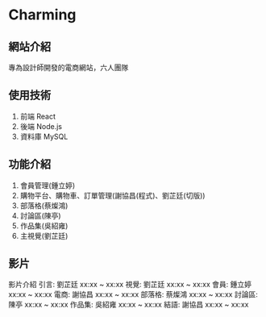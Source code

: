 # Charming
## 網站介紹
專為設計師開發的電商網站，六人團隊
## 使用技術
1. 前端 React
2. 後端 Node.js
3. 資料庫 MySQL
## 功能介紹
1. 會員管理(鍾立婷)
2. 購物平台、購物車、訂單管理(謝協昌(程式)、劉芷廷(切版))
3. 部落格(蔡燦鴻)
4. 討論區(陳亭)
5. 作品集(吳紹雍)
6. 主視覺(劉芷廷)
## 影片
影片介紹
引言: 劉芷廷 xx:xx ~ xx:xx
視覺: 劉芷廷 xx:xx ~ xx:xx
會員: 鍾立婷 xx:xx ~ xx:xx
電商: 謝協昌 xx:xx ~ xx:xx
部落格: 蔡燦鴻 xx:xx ~ xx:xx
討論區: 陳亭 xx:xx ~ xx:xx
作品集: 吳紹雍 xx:xx ~ xx:xx
結語: 謝協昌 xx:xx ~ xx:xx

